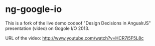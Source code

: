 ng-google-io
============

This is a fork of the live demo codeof "Design Decisions in AngualrJS" presentation (video) on Gogole I/O 2013.

URL of the video: http://www.youtube.com/watch?v=HCR7i5F5L8c


